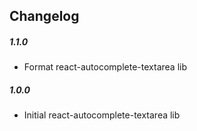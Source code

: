 ## Changelog

##### 1.1.0

- Format react-autocomplete-textarea lib

##### 1.0.0

- Initial react-autocomplete-textarea lib
